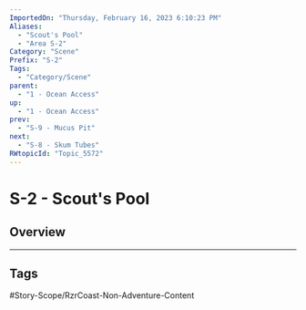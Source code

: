 ```yaml
---
ImportedOn: "Thursday, February 16, 2023 6:10:23 PM"
Aliases:
  - "Scout's Pool"
  - "Area S-2"
Category: "Scene"
Prefix: "S-2"
Tags:
  - "Category/Scene"
parent:
  - "1 - Ocean Access"
up:
  - "1 - Ocean Access"
prev:
  - "S-9 - Mucus Pit"
next:
  - "S-8 - Skum Tubes"
RWtopicId: "Topic_5572"
---
```

# S-2 - Scout's Pool
## Overview

---
## Tags
#Story-Scope/RzrCoast-Non-Adventure-Content


